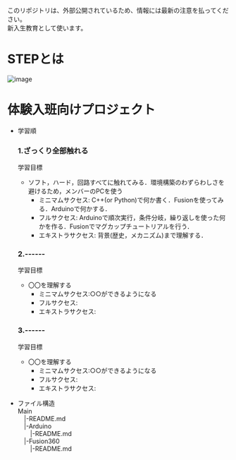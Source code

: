 このリポジトリは、外部公開されているため、情報には最新の注意を払ってください。  
新入生教育として使います。
# STEPとは

![image](https://user-images.githubusercontent.com/68739954/115715618-478f9e00-a3b3-11eb-8ae3-b702702adc88.png)
# 体験入班向けプロジェクト
- 学習順  
  ### 1.ざっくり全部触れる
  学習目標
  - ソフト，ハード，回路すべてに触れてみる．環境構築のわずらわしさを避けるため，メンバーのPCを使う  
    - ミニマムサクセス:  C++(or Python)で何か書く．Fusionを使ってみる．Arduinoで何かする．
    - フルサクセス:  Arduinoで順次実行，条件分岐，繰り返しを使った何かを作る．Fusionでマグカップチュートリアルを行う．
    - エキストラサクセス:  背景(歴史，メカニズム)まで理解する．
  
  ### 2.------  
  学習目標
  - 〇〇を理解する  
    - ミニマムサクセス:○○ができるようになる  
    - フルサクセス:  
    - エキストラサクセス:  
  
  ### 3.------  
  学習目標
  - 〇〇を理解する  
    - ミニマムサクセス:○○ができるようになる  
    - フルサクセス:  
    - エキストラサクセス:  

- ファイル構造  
Main  
  &emsp;|-README.md  
  &emsp;|-Arduino  
  &emsp;&emsp;|-README.md  
  &emsp;|-Fusion360  
  &emsp;&emsp;|-README.md  
